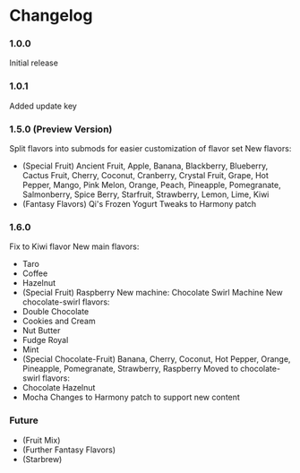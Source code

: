 # Changelog

### 1.0.0
Initial release
### 1.0.1
Added update key
### 1.5.0 (Preview Version)
Split flavors into submods for easier customization of flavor set
New flavors:
 - (Special Fruit) Ancient Fruit, Apple, Banana, Blackberry, Blueberry, Cactus Fruit, Cherry, Coconut, Cranberry, Crystal Fruit, Grape, Hot Pepper, Mango, Pink Melon, Orange, Peach, Pineapple, Pomegranate, Salmonberry, Spice Berry, Starfruit, Strawberry, Lemon, Lime, Kiwi
 - (Fantasy Flavors) Qi's Frozen Yogurt
Tweaks to Harmony patch
### 1.6.0
Fix to Kiwi flavor
New main flavors:
 - Taro
 - Coffee
 - Hazelnut
 - (Special Fruit) Raspberry
New machine: Chocolate Swirl Machine
New chocolate-swirl flavors:
 - Double Chocolate
 - Cookies and Cream
 - Nut Butter
 - Fudge Royal
 - Mint
 - (Special Chocolate-Fruit) Banana, Cherry, Coconut, Hot Pepper, Orange, Pineapple, Pomegranate, Strawberry, Raspberry
Moved to chocolate-swirl flavors:
 - Chocolate Hazelnut
 - Mocha
Changes to Harmony patch to support new content
### Future
 - (Fruit Mix)
 - (Further Fantasy Flavors)
 - (Starbrew)
